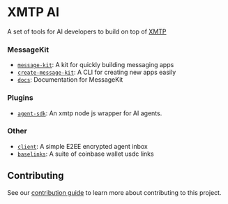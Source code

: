 # XMTP AI

A set of tools for AI developers to build on top of [XMTP](https://xmtp.org)

### MessageKit

- [`message-kit`](/packages/message-kit): A kit for quickly building messaging apps
- [`create-message-kit`](/packages/create-message-kit): A CLI for creating new apps easily
- [`docs`](/packages/docs): Documentation for MessageKit

### Plugins

- [`agent-sdk`](/packages/agent-sdk/): An xmtp node js wrapper for AI agents.

### Other

- [`client`](/packages/client): A simple E2EE encrypted agent inbox
- [`baselinks`](/packages/baselinks): A suite of coinbase wallet usdc links

## Contributing

See our [contribution guide](./CONTRIBUTING.md) to learn more about contributing to this project.

